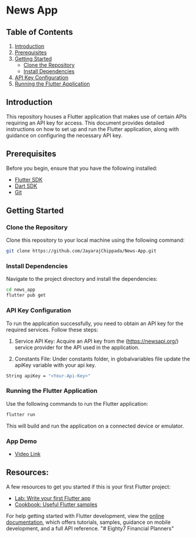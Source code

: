 # News App 

## Table of Contents

1. [Introduction](#introduction)
2. [Prerequisites](#prerequisites)
3. [Getting Started](#getting-started)
   - [Clone the Repository](#clone-the-repository)
   - [Install Dependencies](#install-dependencies)
4. [API Key Configuration](#api-key-configuration)
5. [Running the Flutter Application](#running-the-flutter-application)

## Introduction

This repository houses a Flutter application that makes use of certain APIs requiring an API key for access. This document provides detailed instructions on how to set up and run the Flutter application, along with guidance on configuring the necessary API key.

## Prerequisites

Before you begin, ensure that you have the following installed:

- [Flutter SDK](https://flutter.dev/docs/get-started/install)
- [Dart SDK](https://dart.dev/get-dart)
- [Git](https://git-scm.com/)

## Getting Started

### Clone the Repository

Clone this repository to your local machine using the following command:

```bash
git clone https://github.com/JayarajChippada/News-App.git
```

### Install Dependencies

Navigate to the project directory and install the dependencies:

```bash
cd news_app
flutter pub get
```

### API Key Configuration

To run the application successfully, you need to obtain an API key for the required services. Follow these steps:

  1. Service API Key: Acquire an API key from the (https://newsapi.org/) service provider for the API used in the application.

  2. Constants File: Under constants folder, in globalvariables file update the apiKey variable with your api key.

```bash
String apiKey = "<Your-Api-Key>"
```

### Running the Flutter Application

Use the following commands to run the Flutter application:

```bash
flutter run
```
This will build and run the application on a connected device or emulator.

### App Demo
- [Video Link](https://drive.google.com/file/d/1orvyJHpQSclpR9uqDJMqOE5beiMIE_tM/view?usp=sharing)

## Resources:
A few resources to get you started if this is your first Flutter project:

- [Lab: Write your first Flutter app](https://docs.flutter.dev/get-started/codelab)
- [Cookbook: Useful Flutter samples](https://docs.flutter.dev/cookbook)

For help getting started with Flutter development, view the
[online documentation](https://docs.flutter.dev/), which offers tutorials,
samples, guidance on mobile development, and a full API reference.
"# Eighty7 Financial Planners" 
